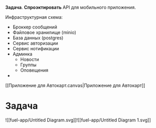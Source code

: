 **Задача**.
**Спроэктировать** API для мобильного приложения.

Инфраструктурная схема:
- Броккер сообщений
- Файловое хранилище (minio)
- База данных (postgres)
- Сервис авторизации
- Сервис нотификации
- Админка
	- Новости
	- Группы
	- Оповещения
-
[[Приложение для Автокарт.canvas|Приложение для Автокарт]]

# Задача
![[fuel-app/Untitled Diagram.svg]]![[fuel-app/Untitled Diagram 1.svg]]